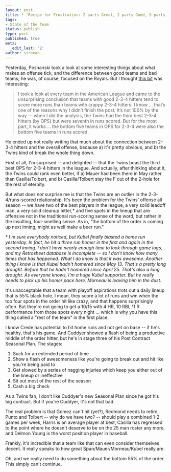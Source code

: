 ```yaml
---
layout: post
title: ! 'Recipe for Frustration: 2 parts Great, 2 parts Good, 5 parts Suck'
tags:
- State of the Team
status: publish
type: post
published: true
meta:
  _edit_last: '2'
author: sirsean
---
```

Yesterday, Posnanski took a look at some interesting things about what makes an offense tick, and the difference between good teams and bad teams; he was, of course, focused on the Royals. But I thought <a href="http://joeposnanski.com/JoeBlog/2009/06/04/yes-royals-stink-but-do-they-stink-updated/">this bit</a> was interesting:
<blockquote>I took a look at every team in the American League and came to the unsurprising conclusion that teams with good 2-3-4 hitters tend to score more runs than teams with crappy 2-3-4 hitters. I know … that’s one of the reasons why I didn’t finish the post. It’s not 100% by the way — when I did the analysis, the Twins had the third best 2-3-4 hitters (by OPS) but were seventh in runs scored.  But for the most part, it works … the bottom five teams in OPS for 2-3-4 were also the bottom five teams in runs scored.</blockquote>
He ended up not really writing that much about the connection between 2-3-4 hitters and the overall offense, because a) it's pretty obvious, and b) the Twins kind of break the whole thing down.

First of all, I'm surprised -- and delighted -- that the Twins boast the third best OPS for 2-3-4 hitters in the league. And actually, after thinking about it, the Twins could rank even better, if a) Mauer had been there in May rather than Casilla/Tolbert, and b) Casilla/Tolbert stay the F out of the 2-hole for the rest of eternity.

But what does <em>not</em> surprise me is that the Twins are an outlier in the 2-3-4/runs-scored relationship. It's been the problem for the Twins' offense all season -- we have two of the best players in the league, a very solid leadoff man, a very solid cleanup hitter,* and five spots in the lineup that are offensive not in the traditional run-scoring sense of the word, but rather in the insulting, foul-smelling sense. As in, "the bottom of the order is coming up next inning, might as well make a beer run."

<em>* I'm sure everybody noticed, but Kubel finally blasted a home run yesterday. In fact, he hit a three run homer in the first and again in the second inning. I don't have nearly enough time to look through game logs, and my Retrosheet database is incomplete -- so I don't know how many times that has happened. What I do know is that it was awesome. Another thing I know is that Kubel hadn't homered since May 13. That's a pretty long drought. Before that he hadn't homered since April 25. That's also a long drought. As everyone knows, I'm a huge Kubel supporter. But he really needs to pick up his homer pace here. Morneau is leaving him in the dust.</em>

It's unacceptable that a team with playoff aspirations trots out a daily lineup that is 55% black hole. I mean, they score a lot of runs and win when the top four spots in the order hit like crazy, and that happens surprisingly often. But they're not going to get a 10/15 with 4 HR, 10 RBI, 11 R performance from those spots every night ... which is why you have this thing called a "rest of the team" in the first place.

I know Crede has potential to hit home runs and not get on base -- if he's healthy, that's his game. And Cuddyer showed a flash of being a productive middle of the order hitter, but he's in stage three of his Post Contract Seasonal Plan. The stages:
<ol>
	<li>Suck for an extended period of time</li>
	<li>Show a flash of awesomeness like you're going to break out and hit like you're being paid to</li>
	<li>Get slowed by a series of nagging injuries which keep you either out of the lineup or ineffective</li>
	<li>Sit out most of the rest of the season</li>
	<li>Cash a big check</li>
</ol>
As a Twins fan, I don't like Cuddyer's new Seasonal Plan since he got his big contract. But if you're Cuddyer, it's not that bad.

The real problem is that Gomez can't hit (yet?), Redmond needs to retire, Punto and Tolbert -- why do we have two? -- should play a combined 1-2 games per week, Harris is an average player at best, Casilla has regressed to the point where he doesn't deserve to be on the 25 man roster any more, and Delmon Young is the worst position player in baseball.

Frankly, it's incredible that a team like that can even consider themselves decent. It really speaks to how great Span/Mauer/Morneau/Kubel really are.

Oh, and we really need to do something about the bottom 55% of the order. This simply can't continue.
